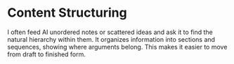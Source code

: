 # Content Structuring

I often feed AI unordered notes or scattered ideas and ask it to find the natural hierarchy within them. It organizes information into sections and sequences, showing where arguments belong. This makes it easier to move from draft to finished form.
